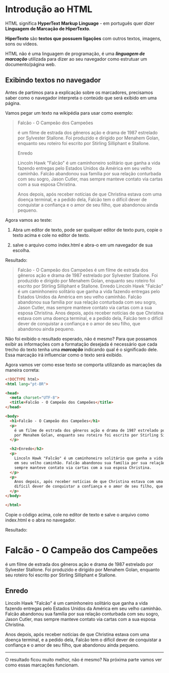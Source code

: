 # Introdução ao HTML

HTML significa **HyperText Markup Linguage** - em português quer dizer **Linguagem de Marcação de HiperTexto**.

**HiperTexto** são **textos que possuem ligações** com outros textos, imagens, sons ou vídeos.

HTML não é uma linguagem de programação, é uma ***linguagem de marcação*** utilizada para dizer ao seu navegador como estrutuar um documento/página web.

## Exibindo textos no navegador

Antes de partimos para a explicação sobre os marcadores, precisamos saber como o navegador interpreta o conteúdo que será exibido em uma página.

Vamos pegar um texto na wikipédia para usar como exemplo:

> Falcão - O Campeão dos Campeões  
>
> é um filme de estrada dos gêneros ação e drama de 1987 estrelado por Sylvester Stallone. Foi produzido e dirigido por Menahem Golan, enquanto seu roteiro foi escrito por Stirling Silliphant e Stallone.
>
> Enredo
>
>Lincoln Hawk "Falcão" é um caminhoneiro solitário que ganha a vida fazendo entregas pelo Estados Unidos da América em seu velho caminhão. Falcão abandonou sua família por sua relação conturbada com seu sogro, Jason Cutler, mas sempre manteve contato via cartas com a sua esposa Christina.
>
>Anos depois, após receber notícias de que Christina estava com uma doença terminal, e a pedido dela, Falcão tem o difícil dever de conquistar a confiança e o amor de seu filho, que abandonou ainda pequeno.

Agora vamos ao teste:

1. Abra um editor de texto, pode ser qualquer editor de texto puro, copie o texto acima e cole no editor de texto.

1. salve o arquivo como index.html e abra-o em um navegador de sua escolha.

Resultado:
> Falcão - O Campeão dos Campeões
> é um filme de estrada dos gêneros ação e drama de 1987 estrelado por Sylvester Stallone. Foi produzido e dirigido por Menahem Golan, enquanto seu roteiro foi escrito por Stirling Silliphant e Stallone.
> Enredo
>Lincoln Hawk "Falcão" é um caminhoneiro solitário que ganha a vida fazendo entregas pelo Estados Unidos da América em seu velho caminhão. Falcão abandonou sua família por sua relação conturbada com seu sogro, Jason Cutler, mas sempre manteve contato via cartas com a sua esposa Christina.
>Anos depois, após receber notícias de que Christina estava com uma doença terminal, e a pedido dela, Falcão tem o difícil dever de conquistar a confiança e o amor de seu filho, que abandonou ainda pequeno.

Não foi exibido o resultado esperado, não é mesmo? Para que possamos exibir as informações com a formatação desejada é necessário que cada trecho do texto tenha uma ***marcação*** indicando qual é o significado dele. Essa marcação irá influenciar como o texto será exibido.

Agora vamos ver como esse texto se comporta utilizando as marcações da maneira correta:

```html
<!DOCTYPE html>
<html lang="pt-BR">

<head>
  <meta charset="UTF-8">
  <title>Falcão - O Campeão dos Campeões</title>
</head>

<body>
  <h1>Falcão - O Campeão dos Campeões</h1>
  <p>
    é um filme de estrada dos gêneros ação e drama de 1987 estrelado por Sylvester Stallone. Foi produzido e dirigido
    por Menahem Golan, enquanto seu roteiro foi escrito por Stirling Silliphant e Stallone.
  </p>

  <h2>Enredo</h2>
  <p>
    Lincoln Hawk "Falcão" é um caminhoneiro solitário que ganha a vida fazendo entregas pelo Estados Unidos da América
    em seu velho caminhão. Falcão abandonou sua família por sua relação conturbada com seu sogro, Jason Cutler, mas
    sempre manteve contato via cartas com a sua esposa Christina.
  </p>
  <p>
    Anos depois, após receber notícias de que Christina estava com uma doença terminal, e a pedido dela, Falcão tem o
    difícil dever de conquistar a confiança e o amor de seu filho, que abandonou ainda pequeno.
  </p>
</body>

</html>
```

Copie o código acima, cole no editor de texto e salve o arquivo como index.html e o abra no navegador.

Resultado:

 <h1>Falcão - O Campeão dos Campeões</h1>
  <p>
    é um filme de estrada dos gêneros ação e drama de 1987 estrelado por Sylvester Stallone. Foi produzido e dirigido
    por Menahem Golan, enquanto seu roteiro foi escrito por Stirling Silliphant e Stallone.
  </p>

  <h2>Enredo</h2>
  <p>
    Lincoln Hawk "Falcão" é um caminhoneiro solitário que ganha a vida fazendo entregas pelo Estados Unidos da América
    em seu velho caminhão. Falcão abandonou sua família por sua relação conturbada com seu sogro, Jason Cutler, mas
    sempre manteve contato via cartas com a sua esposa Christina.
  </p>
  <p>
    Anos depois, após receber notícias de que Christina estava com uma doença terminal, e a pedido dela, Falcão tem o
    difícil dever de conquistar a confiança e o amor de seu filho, que abandonou ainda pequeno.
  </p>

---

O resultado ficou muito melhor, não é mesmo? Na próxima parte vamos ver como essas marcações funcionam.
